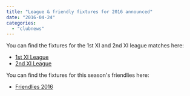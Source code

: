 ```yaml
---
title: "League & friendly fixtures for 2016 announced"
date: "2016-04-24"
categories: 
  - "clubnews"
---
```


You can find the fixtures for the 1st XI and 2nd XI league matches here:

- [1st XI League](http://www.wherwellcc.co.uk/outdoor-1st-xi-2016/)
- [2nd XI League](http://www.wherwellcc.co.uk/outdoor-2nd-xi-2016/)

You can find the fixtures for this season's friendlies here:

- [Friendlies 2016](http://www.wherwellcc.co.uk/friendlies-2016/)
